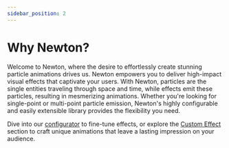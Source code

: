 ```yaml
---
sidebar_position: 2
---
```


# Why Newton?

Welcome to Newton, where the desire to effortlessly create stunning particle animations drives us. 
Newton empowers you to deliver high-impact visual effects that captivate your users. 
With Newton, particles are the single entities traveling through space and time, while effects emit these particles, resulting in mesmerizing animations. 
Whether you're looking for single-point or multi-point particle emission, Newton's highly configurable and easily extensible library provides the flexibility you need. 

Dive into our [configurator](/docs/configurator) to fine-tune effects, or explore the [Custom Effect](/docs/custom) section to craft unique animations that leave a lasting impression on your audience.
